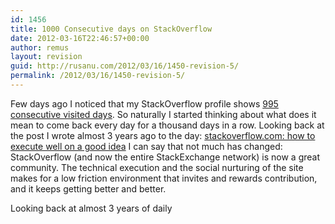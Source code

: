 ```yaml
---
id: 1456
title: 1000 Consecutive days on StackOverflow
date: 2012-03-16T22:46:57+00:00
author: remus
layout: revision
guid: http://rusanu.com/2012/03/16/1450-revision-5/
permalink: /2012/03/16/1450-revision-5/
---
```

Few days ago I noticed that my StackOverflow profile shows [995 consecutive visited days](http://stackoverflow.com/users/105929/remus-rusanu). So naturally I started thinking about what does it mean to come back every day for a thousand days in a row. Looking back at the post I wrote almost 3 years ago to the day: [stackoverflow.com: how to execute well on a good idea](http://rusanu.com/2009/05/18/stackoverflowcom-how-to-execute-well-on-a-good-idea/) I can say that not much has changed: StackOverflow (and now the entire StackExchange network) is now a great community. The technical execution and the social nurturing of the site makes for a low friction environment that invites and rewards contribution, and it keeps getting better and better.

Looking back at almost 3 years of daily